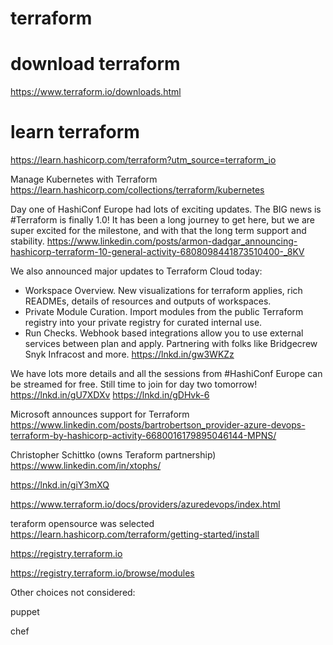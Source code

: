 # terraform

# download terraform
https://www.terraform.io/downloads.html

# learn terraform
https://learn.hashicorp.com/terraform?utm_source=terraform_io

Manage Kubernetes with Terraform 
https://learn.hashicorp.com/collections/terraform/kubernetes

Day one of HashiConf Europe had lots of exciting updates. The BIG news is #Terraform is finally 1.0! It has been a long journey to get here, but we are super excited for the milestone, and with that the long term support and stability.
https://www.linkedin.com/posts/armon-dadgar_announcing-hashicorp-terraform-10-general-activity-6808098441873510400-_8KV

We also announced major updates to Terraform Cloud today:
* Workspace Overview. New visualizations for terraform applies, rich READMEs, details of resources and outputs of workspaces.
* Private Module Curation. Import modules from the public Terraform registry into your private registry for curated internal use.
* Run Checks. Webhook based integrations allow you to use external services between plan and apply. Partnering with folks like Bridgecrew Snyk Infracost and more.
https://lnkd.in/gw3WKZz

We have lots more details and all the sessions from #HashiConf Europe can be streamed for free. Still time to join for day two tomorrow! https://lnkd.in/gU7XDXv
https://lnkd.in/gDHvk-6

Microsoft announces support for Terraform
https://www.linkedin.com/posts/bartrobertson_provider-azure-devops-terraform-by-hashicorp-activity-6680016179895046144-MPNS/

Christopher Schittko (owns Teraform partnership)
https://www.linkedin.com/in/xtophs/

https://lnkd.in/giY3mXQ

https://www.terraform.io/docs/providers/azuredevops/index.html

teraform opensource was selected 
https://learn.hashicorp.com/terraform/getting-started/install

https://registry.terraform.io

https://registry.terraform.io/browse/modules

Other choices not considered: 

puppet

chef
